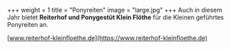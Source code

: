 +++
weight = 1
title = "Ponyreiten"
image = "large.jpg"
+++
Auch in diesem Jahr bietet **Reiterhof und Ponygestüt Klein Flöthe** für die Kleinen geführtes Ponyreiten an.

[www.reiterhof-kleinfloethe.de](https://www.reiterhof-kleinfloethe.de)